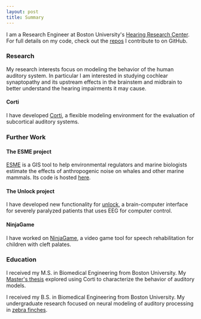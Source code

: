 ```yaml
---
layout: post
title: Summary
---
```

I am a Research Engineer at Boston University's [Hearing Research Center](http://bu.edu/hrc). For full details on my code, check out the [repos](https://github.com/gvoysey) I contribute to on GitHub.


### Research

My research interests focus on modeling the behavior of the human auditory system.  In particular I am interested in studying cochlear synaptopathy and its upstream effects in the brainstem and midbrain to better understand the hearing impairments it may cause.  

#### Corti 

I have developed [Corti](https://github.com/gvoysey/corti), a flexible modeling environment for the evaluation of subcortical auditory systems. 


### Further Work


#### The ESME project
[ESME](https://esme.bu.edu) is a GIS tool to help environmental regulators and marine biologists estimate the effects of anthropogenic noise on whales and other marine mammals.  Its code is hosted [here](https://github.com/AuditoryBiophysicsLab/ESME-Workbench).

#### The Unlock project

I have developed new functionality for [unlock](http://unlockproject.org), a brain-computer interface for severely paralyzed patients that uses EEG for computer control. 

#### NinjaGame 

I have worked on [NinjaGame](https://crowdfunding.bu.edu/project/5434508a092065263529349a/updates/1), a video game tool for speech rehabilitation for children with cleft palates.

### Education

I received my M.S. in Biomedical Engineering from Boston University.  My [Master's thesis](https://github.com/gvoysey/thesis) explored using Corti to characterize the behavior of auditory models. 

I received my B.S. in Biomedical Engineering from Boston University.  My undergraduate research focused on neural modeling of auditory processing  in [zebra finches](https://github.com/gvoysey/gabor-strf/tree/master/doc).


